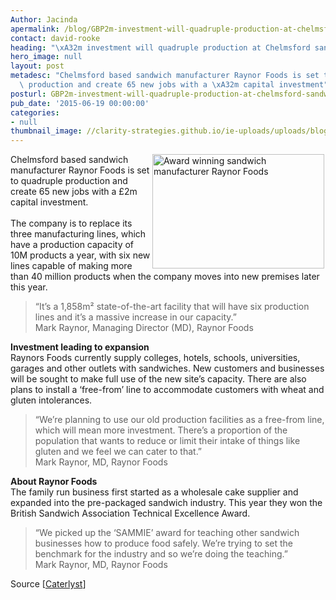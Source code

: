 ```yaml
---
Author: Jacinda
apermalink: /blog/GBP2m-investment-will-quadruple-production-at-chelmsford-sandwich-manufacturer
contact: david-rooke
heading: "\xA32m investment will quadruple production at Chelmsford sandwich manufacturer"
hero_image: null
layout: post
metadesc: "Chelmsford based sandwich manufacturer Raynor Foods is set to quadruple\
  \ production and create 65 new jobs with a \xA32m capital investment"
posturl: GBP2m-investment-will-quadruple-production-at-chelmsford-sandwich-manufacturer
pub_date: '2015-06-19 00:00:00'
categories:
- null
thumbnail_image: //clarity-strategies.github.io/ie-uploads/uploads/blog/Raynors_foods_swich_mini.jpg
---
```


<p><img alt='Award winning sandwich manufacturer Raynor Foods' src='//clarity-strategies.github.io/ie-uploads/uploads/blog/Raynors_foods_300.jpg' style='float:right; height:183px; margin-left:2px; margin-right:2px; width:275px'/>Chelmsford based sandwich manufacturer Raynor Foods is set to quadruple production and create 65 new jobs with a £2m capital investment.<br/><br/>The company is to replace its three manufacturing lines, which have a production capacity of 10M products a year, with six new lines capable of making more than 40 million products when the company moves into new premises later this year.</p><blockquote><p>“It’s a 1,858m² state-of-the-art facility that will have six production lines and it’s a massive increase in our capacity.”<br/>Mark Raynor, Managing Director (MD), Raynor Foods</p></blockquote><p><strong>Investment leading to expansion</strong><br/>Raynors Foods currently supply colleges, hotels, schools, universities, garages and other outlets with sandwiches. New customers and businesses will be sought to make full use of the new site’s capacity. There are also plans to install a ‘free-from’ line to accommodate customers with wheat and gluten intolerances.</p><blockquote><p>“We’re planning to use our old production facilities as a free-from line, which will mean more investment. There’s a proportion of the population that wants to reduce or limit their intake of things like gluten and we feel we can cater to that.”<br/>Mark Raynor, MD, Raynor Foods</p></blockquote><p><strong>About Raynor Foods</strong><br/>The family run business first started as a wholesale cake supplier and expanded into the pre-packaged sandwich industry. This year they won the British Sandwich Association Technical Excellence Award.</p><blockquote><p>“We picked up the ‘SAMMIE’ award for teaching other sandwich businesses how to produce food safely. We’re trying to set the benchmark for the industry and so we’re doing the teaching.”<br/>Mark Raynor, MD, Raynor Foods</p></blockquote><p>Source [<a href='https://www.caterlyst.com/c3t/insight/Sector.aspx?t=20&amp;n=10284' target='_blank'>Caterlyst</a>]</p>